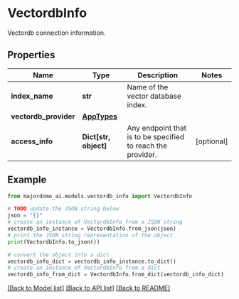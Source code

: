 # VectordbInfo

Vectordb connection information.

## Properties

Name | Type | Description | Notes
------------ | ------------- | ------------- | -------------
**index_name** | **str** | Name of the vector database index. | 
**vectordb_provider** | [**AppTypes**](AppTypes.md) |  | 
**access_info** | **Dict[str, object]** | Any endpoint that is to be specified to reach the provider. | [optional] 

## Example

```python
from majordomo_ai.models.vectordb_info import VectordbInfo

# TODO update the JSON string below
json = "{}"
# create an instance of VectordbInfo from a JSON string
vectordb_info_instance = VectordbInfo.from_json(json)
# print the JSON string representation of the object
print(VectordbInfo.to_json())

# convert the object into a dict
vectordb_info_dict = vectordb_info_instance.to_dict()
# create an instance of VectordbInfo from a dict
vectordb_info_from_dict = VectordbInfo.from_dict(vectordb_info_dict)
```
[[Back to Model list]](../README.md#documentation-for-models) [[Back to API list]](../README.md#documentation-for-api-endpoints) [[Back to README]](../README.md)


